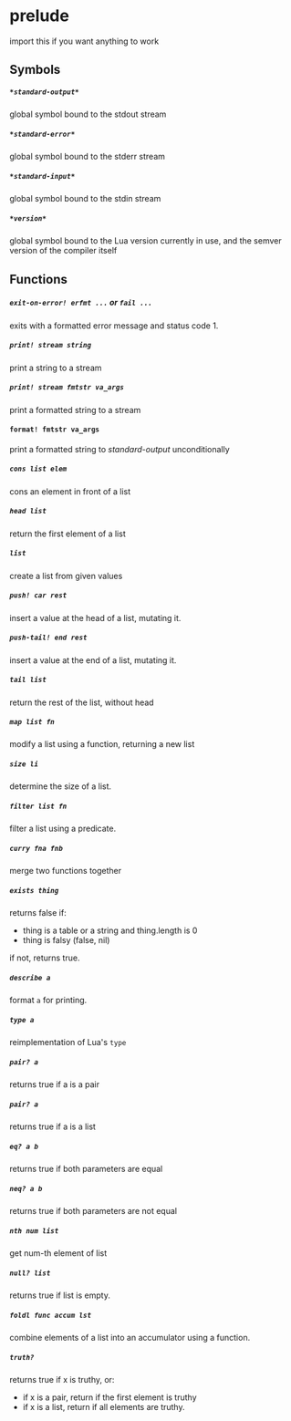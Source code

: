 prelude
=======
import this if you want anything to work


## Symbols
##### `*standard-output*`
global symbol bound to the stdout stream


##### `*standard-error*`
global symbol bound to the stderr stream


##### `*standard-input*`
global symbol bound to the stdin stream


##### `*version*`
global symbol bound to the Lua version currently in use, and the semver version of the compiler itself


## Functions
##### `exit-on-error! erfmt ...` or `fail ...`
exits with a formatted error message and status code 1.


##### `print! stream string`
print a string to a stream


##### `print! stream fmtstr va_args`
print a formatted string to a stream


#### `format! fmtstr va_args`
print a formatted string to *standard-output* unconditionally


##### `cons list elem`
cons an element in front of a list


##### `head list`
return the first element of a list


##### `list`
create a list from given values


##### `push! car rest`
insert a value at the head of a list, mutating it.


##### `push-tail! end rest`
insert a value at the end of a list, mutating it.


##### `tail list`
return the rest of the list, without head


##### `map list fn`
modify a list using a function, returning a new list


##### `size li`
determine the size of a list.


##### `filter list fn`
filter a list using a predicate.


##### `curry fna fnb`
merge two functions together


##### `exists thing`
returns false if:
- thing is a table or a string and thing.length is 0
- thing is falsy (false, nil)

if not, returns true.


##### `describe a`
format `a` for printing.


##### `type a`
reimplementation of Lua's `type`


##### `pair? a`
returns true if a is a pair


##### `pair? a`
returns true if a is a list


##### `eq? a b`
returns true if both parameters are equal


##### `neq? a b`
returns true if both parameters are not equal


##### `nth num list`
get num-th element of list


##### `null? list`
returns true if list is empty.


##### `foldl func accum lst`
combine elements of a list into an accumulator using a function.


##### `truth?`
returns true if x is truthy, or:
- if x is a pair, return if the first element is truthy
- if x is a list, return if all elements are truthy.


